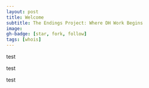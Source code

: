 ```yaml
---
layout: post
title: Welcome
subtitle: The Endings Project: Where DH Work Begins
image:
gh-badge: [star, fork, follow]
tags: [whois]
---
```



test


test 


test
